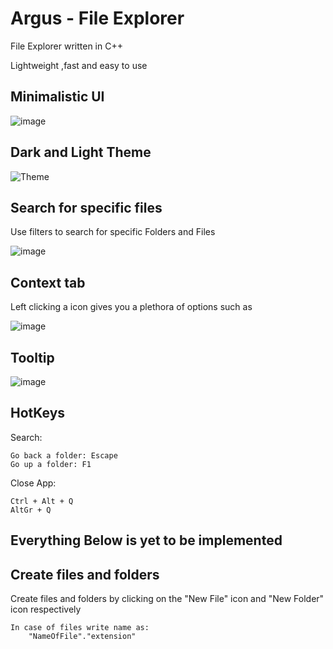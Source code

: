 # Argus - File Explorer

File Explorer written in C++


Lightweight ,fast and easy to use



## Minimalistic UI


![image](https://github.com/Denellyne/FileExplorer/assets/56112881/dfd7fd23-be49-4ad9-b33e-efb7bae2f820)


## Dark and Light Theme


![Theme](https://github.com/Denellyne/Argus-File-Explorer/assets/56112881/daf752db-19a1-48a6-ba81-9d406a72fe78)


## Search for specific files

Use filters to search for specific Folders and Files

![image](https://github.com/Denellyne/Argus-File-Explorer/assets/56112881/7af6aa48-e2d0-4df2-9252-e2d9ba963df5)


## Context tab

Left clicking a icon gives you a plethora of options such as	

![image](https://github.com/Denellyne/Argus-File-Explorer/assets/56112881/bc6155da-24fb-46eb-9dc2-cc5d15c149f6)

## Tooltip

![image](https://github.com/Denellyne/Argus-File-Explorer/assets/56112881/a5faa51c-5910-49e6-871c-5d2a809c8ee9)



## HotKeys
Search:

 	Go back a folder: Escape
  	Go up a folder: F1
 
Close App:

	Ctrl + Alt + Q
	AltGr + Q


## Everything Below is yet to be implemented

## Create files and folders

Create files and folders by clicking on the "New File" icon and "New Folder" icon respectively	

	In case of files write name as:
		"NameOfFile"."extension"
  

